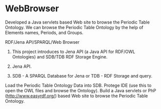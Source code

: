 # WebBrowser
Developed a Java servlets based Web site to browse the Periodic Table Ontology. We can browse the Periodic Table Ontology by the help of Elements names, Periods, and Groups.

RDF/Jena API/SPARQL/Web Browser

1) This project introduces to Jena API (a Java API for RDF/OWL Ontologies) and SDB/TDB RDF Storage Engine.

2) Jena API.

3) SDB - A SPARQL Database for Jena or TDB - RDF Storage and query.


Load the Periodic Table Ontology Data into SDB. Protege IDE (use this to open the OWL files and browse the Ontology).
Build a Java servlets or PhP (http://www.easyrdf.org/) based Web site to browse the Periodic Table Ontology.

